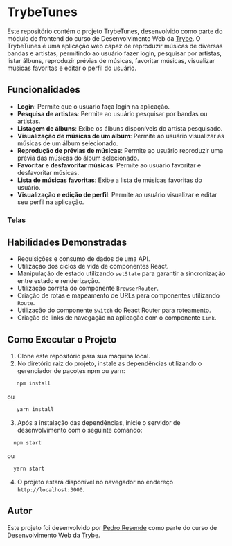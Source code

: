 # TrybeTunes

Este repositório contém o projeto TrybeTunes, desenvolvido como parte do módulo de frontend do curso de Desenvolvimento Web da [Trybe](https://www.betrybe.com/). O TrybeTunes é uma aplicação web capaz de reproduzir músicas de diversas bandas e artistas, permitindo ao usuário fazer login, pesquisar por artistas, listar álbuns, reproduzir prévias de músicas, favoritar músicas, visualizar músicas favoritas e editar o perfil do usuário.

## Funcionalidades

- **Login**: Permite que o usuário faça login na aplicação.
- **Pesquisa de artistas**: Permite ao usuário pesquisar por bandas ou artistas.
- **Listagem de álbuns**: Exibe os álbuns disponíveis do artista pesquisado.
- **Visualização de músicas de um álbum**: Permite ao usuário visualizar as músicas de um álbum selecionado.
- **Reprodução de prévias de músicas**: Permite ao usuário reproduzir uma prévia das músicas do álbum selecionado.
- **Favoritar e desfavoritar músicas**: Permite ao usuário favoritar e desfavoritar músicas.
- **Lista de músicas favoritas**: Exibe a lista de músicas favoritas do usuário.
- **Visualização e edição de perfil**: Permite ao usuário visualizar e editar seu perfil na aplicação.

### Telas





## Habilidades Demonstradas

- Requisições e consumo de dados de uma API.
- Utilização dos ciclos de vida de componentes React.
- Manipulação de estado utilizando `setState` para garantir a sincronização entre estado e renderização.
- Utilização correta do componente `BrowserRouter`.
- Criação de rotas e mapeamento de URLs para componentes utilizando `Route`.
- Utilização do componente `Switch` do React Router para roteamento.
- Criação de links de navegação na aplicação com o componente `Link`.

## Como Executar o Projeto

1. Clone este repositório para sua máquina local.
2. No diretório raiz do projeto, instale as dependências utilizando o gerenciador de pacotes npm ou yarn:
```bash
   npm install
```
ou

```bash
   yarn install
```
3. Após a instalação das dependências, inicie o servidor de desenvolvimento com o seguinte comando:
```bash
  npm start
```
ou
```bash
  yarn start
```
4. O projeto estará disponível no navegador no endereço `http://localhost:3000`.

## Autor

Este projeto foi desenvolvido por [Pedro Resende](https://github.com/pedroluizresende) como parte do curso de Desenvolvimento Web da [Trybe](https://www.betrybe.com/).

